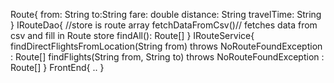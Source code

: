 Route{
from: String
to:String
fare: double
distance: String
travelTime: String
}
IRouteDao{
//store is route array
fetchDataFromCsv()// fetches data from csv and fill in Route store
findAll(): Route[]
}
IRouteService{
findDirectFlightsFromLocation(String from) throws NoRouteFoundException : Route[]
findFlights(String from, String to) throws NoRouteFoundException : Route[]
}
FrontEnd{
..
}